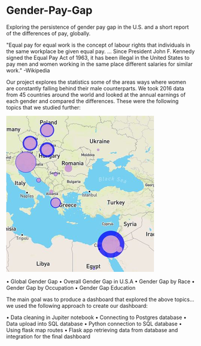 # Gender-Pay-Gap
Exploring the persistence of gender pay gap in the U.S. and a short report of the differences of pay, globally.

"Equal pay for equal work is the concept of labour rights that individuals in the same workplace be given equal pay. ... Since President John F. Kennedy signed the Equal Pay Act of 1963, it has been illegal in the United States to pay men and women working in the same place different salaries for similar work."
-Wikipedia

Our project explores the statistics some of the areas ways where women are constantly falling behind their male counterparts.
We took 2016 data from 45 countries around the world and looked at the annual earnings of each gender and compared the differences.
These were the following topics that we studied further:

![](europe.JPG)

•	Global Gender Gap
•	Overall Gender Gap in U.S.A
•	Gender Gap by Race
•	Gender Gap by Occupation
•	Gender Gap Education

The main goal was to produce a dashboard that explored the above topics… we used the following approach to create our dashboard:

•	Data cleaning in Jupiter notebook
•	Connecting to Postgres database
•	Data upload into SQL database
•	Python connection to SQL database
•	Using flask map routes
•	Flask app retrieving data from database and integration for the final dashboard
